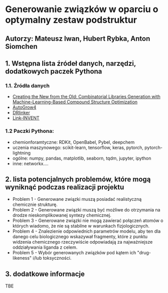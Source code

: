 # Generowanie związków w oparciu o optymalny zestaw podstruktur
## Autorzy: Mateusz Iwan, Hubert Rybka, Anton Siomchen
## 1.  Wstępna lista źródeł danych, narzędzi, dodatkowych paczek Pythona
### 1.1. Źródła danych
* [Creating the New from the Old: Combinatorial Libraries Generation with Machine-Learning-Based Compound Structure Optimization](https://pubs.acs.org/doi/10.1021/acs.jcim.6b00426)
* [AutoGrow4](https://jcheminf.biomedcentral.com/articles/10.1186/s13321-020-00429-4)
* [DRlinker](https://pubs.acs.org/doi/full/10.1021/acs.jcim.2c00982)
* [Link-INVENT](https://pubs.rsc.org/en/content/articlehtml/2023/dd/d2dd00115b)
### 1.2 Paczki Pythona:
* chemionforamtyczne: RDKit, OpenBabel, Pybel, deepchem
* uczenia maszynowego: scikit-learn, tensorflow, keras, pytorch, pytorch-lightning
* ogólne: numpy, pandas, matplotlib, seaborn, tqdm, jupyter, ipython
* inne: networkx....
## 2. lista potencjalnych problemów, które mogą wyniknąć podczas realizacji projektu
- Problem 1 - Generowane związki muszą posiadać realistyczną chemicznie strukturę.
- Problem 2 - Generowane związki muszą być możliwe do otrzymania na drodze nieskomplikowanej syntezy chemicznej.
- Problem 3 - Generowane związki nie mogą zawierać połączeń atomów o których wiadomo, że nie są stabilne w warunkach fizjologicznych.
- Problem 4 - Znalezienie odpowiednich parametrów modelu, aby ten dla danego celu biologicznego wskazywał fragmenty, które z punktu widzenia chemicznego rzeczywiście odpowiadają za najważniejsze oddziaływania liganda z celem.
- Problem 5 - Wybór generowanych związków pod kątem ich "drug-likeness" i/lub toksyczności.

## 3.  dodatkowe informacje
TBE
